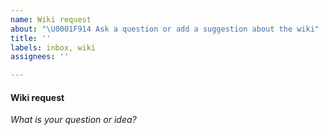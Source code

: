 ```yaml
---
name: Wiki request
about: "\U0001F914 Ask a question or add a suggestion about the wiki"
title: ''
labels: inbox, wiki
assignees: ''

---
```


#### Wiki request
_What is your question or idea?_
